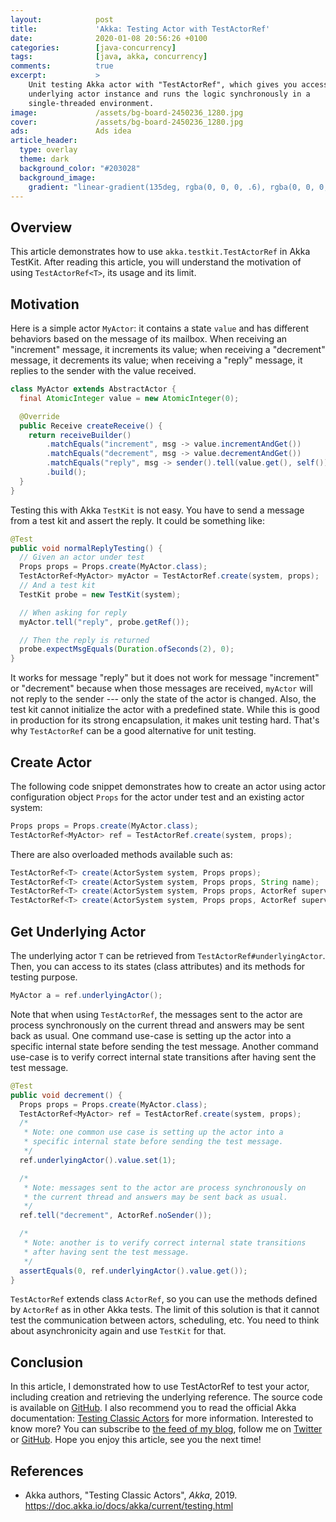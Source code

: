 ```yaml
---
layout:            post
title:             'Akka: Testing Actor with TestActorRef'
date:              2020-01-08 20:56:26 +0100
categories:        [java-concurrency]
tags:              [java, akka, concurrency]
comments:          true
excerpt:           >
    Unit testing Akka actor with "TestActorRef", which gives you access to
    underlying actor instance and runs the logic synchronously in a
    single-threaded environment.
image:             /assets/bg-board-2450236_1280.jpg
cover:             /assets/bg-board-2450236_1280.jpg
ads:               Ads idea
article_header:
  type: overlay
  theme: dark
  background_color: "#203028"
  background_image:
    gradient: "linear-gradient(135deg, rgba(0, 0, 0, .6), rgba(0, 0, 0, .4))"
---
```


## Overview

This article demonstrates how to use `akka.testkit.TestActorRef` in Akka TestKit.
After reading this article, you will understand the motivation of using
`TestActorRef<T>`, its usage and its limit.

## Motivation

Here is a simple actor `MyActor`: it contains a state `value` and has different
behaviors based on the message of its mailbox. When receiving an "increment"
message, it increments its value; when receiving a "decrement" message, it
decrements its value; when receiving a "reply" message, it replies to the
sender with the value received.

```java
class MyActor extends AbstractActor {
  final AtomicInteger value = new AtomicInteger(0);

  @Override
  public Receive createReceive() {
    return receiveBuilder()
        .matchEquals("increment", msg -> value.incrementAndGet())
        .matchEquals("decrement", msg -> value.decrementAndGet())
        .matchEquals("reply", msg -> sender().tell(value.get(), self()))
        .build();
  }
}
```

Testing this with Akka `TestKit` is not easy. You have to send a message from a
test kit and assert the reply. It could be something like:

```java
@Test
public void normalReplyTesting() {
  // Given an actor under test
  Props props = Props.create(MyActor.class);
  TestActorRef<MyActor> myActor = TestActorRef.create(system, props);
  // And a test kit
  TestKit probe = new TestKit(system);

  // When asking for reply
  myActor.tell("reply", probe.getRef());

  // Then the reply is returned
  probe.expectMsgEquals(Duration.ofSeconds(2), 0);
}
```

It works for message "reply" but it does not work for message "increment" or
"decrement" because when those messages are received, `myActor` will not reply
to the sender --- only the state of the actor is changed. Also, the test kit
cannot initialize the actor with a predefined state. While this is good in
production for its strong encapsulation, it makes unit testing hard. That's why
`TestActorRef` can be a good alternative for unit testing.

## Create Actor

The following code snippet demonstrates how to create
an actor using actor configuration object `Props` for the actor under
test and an existing actor system:

```java
Props props = Props.create(MyActor.class);
TestActorRef<MyActor> ref = TestActorRef.create(system, props);
```

There are also overloaded methods available such as:

```java
TestActorRef<T> create(ActorSystem system, Props props);
TestActorRef<T> create(ActorSystem system, Props props, String name);
TestActorRef<T> create(ActorSystem system, Props props, ActorRef supervisor);
TestActorRef<T> create(ActorSystem system, Props props, ActorRef supervisor, String name);
```

## Get Underlying Actor

The underlying actor `T` can be retrieved from `TestActorRef#underlyingActor`.
Then, you can access to its states (class attributes) and its methods for
testing purpose.

```java
MyActor a = ref.underlyingActor();
```

Note that when using `TestActorRef`, the messages sent to the actor are
process synchronously on the current thread and answers may be sent back as
usual. One command use-case is setting up the actor into a specific internal
state before sending the test message. Another command use-case is to verify
correct internal state transitions after having sent the test message.

```java
@Test
public void decrement() {
  Props props = Props.create(MyActor.class);
  TestActorRef<MyActor> ref = TestActorRef.create(system, props);
  /*
   * Note: one common use case is setting up the actor into a
   * specific internal state before sending the test message.
   */
  ref.underlyingActor().value.set(1);

  /*
   * Note: messages sent to the actor are process synchronously on
   * the current thread and answers may be sent back as usual.
   */
  ref.tell("decrement", ActorRef.noSender());

  /*
   * Note: another is to verify correct internal state transitions
   * after having sent the test message.
   */
  assertEquals(0, ref.underlyingActor().value.get());
}
```

`TestActorRef` extends class `ActorRef`, so you can use the methods defined by
`ActorRef` as in other Akka tests. The limit of this solution is that it cannot
test the communication between actors, scheduling, etc. You need to think about
asynchronicity again and use `TestKit` for that.

## Conclusion

In this article, I demonstrated how to use TestActorRef to test your actor,
including creation and retrieving the underlying reference. The source code is
available on
[GitHub](https://github.com/mincong-h/java-examples/blob/blog/2020-01-08-TestActorRef/akka/src/test/java/io/mincongh/akka/TestActorRefTest.java).
I also recommend you to read the official Akka documentation: [Testing Classic
Actors](https://doc.akka.io/docs/akka/current/testing.html) for more
information. Interested to know more? You can subscribe to [the feed of my blog](/feed.xml), follow me
on [Twitter](https://twitter.com/mincong_h) or
[GitHub](https://github.com/mincong-h/). Hope you enjoy this article, see you the next time!

## References

- Akka authors, "Testing Classic Actors", _Akka_, 2019.
  <https://doc.akka.io/docs/akka/current/testing.html>
